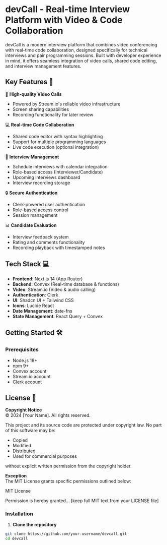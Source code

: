 # devCall - Real-time Interview Platform with Video & Code Collaboration

devCall is a modern interview platform that combines video conferencing with real-time code collaboration, designed specifically for technical interviews and pair programming sessions. Built with developer experience in mind, it offers seamless integration of video calls, shared code editing, and interview management features.

## Key Features 🚀

🎥 **High-quality Video Calls**  
- Powered by Stream.io's reliable video infrastructure
- Screen sharing capabilities
- Recording functionality for later review

💻 **Real-time Code Collaboration**  
- Shared code editor with syntax highlighting
- Support for multiple programming languages
- Live code execution (optional integration)

📅 **Interview Management**  
- Schedule interviews with calendar integration
- Role-based access (Interviewer/Candidate)
- Upcoming interviews dashboard
- Interview recording storage

🔒 **Secure Authentication**  
- Clerk-powered user authentication
- Role-based access control
- Session management

📊 **Candidate Evaluation**  
- Interview feedback system
- Rating and comments functionality
- Recording playback with timestamped notes

## Tech Stack 💻

- **Frontend**: Next.js 14 (App Router)
- **Backend**: Convex (Real-time database & functions)
- **Video**: Stream.io (Video & audio calling)
- **Authentication**: Clerk
- **UI**: Shadcn UI + Tailwind CSS
- **Icons**: Lucide React
- **Date Management**: date-fns
- **State Management**: React Query + Convex

## Getting Started 🛠️

### Prerequisites

- Node.js 18+
- npm 9+
- Convex account
- Stream.io account
- Clerk account

## License 📄

**Copyright Notice**  
© 2024 [Your Name]. All rights reserved.

This project and its source code are protected under copyright law. No part of this software may be:

- Copied
- Modified
- Distributed
- Used for commercial purposes

without explicit written permission from the copyright holder.

**Exception**  
The MIT License grants specific permissions outlined below:

MIT License

Permission is hereby granted... [keep full MIT text from your LICENSE file]

### Installation

1. **Clone the repository**
```bash
git clone https://github.com/your-username/devcall.git
cd devcall
